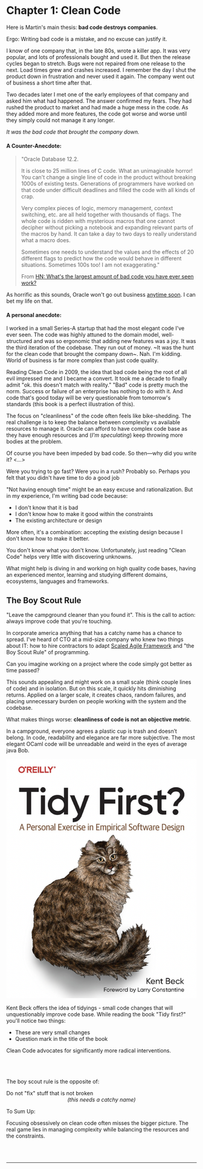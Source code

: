 # Chapter 1: Clean Code

Here is Martin's main thesis: **bad code destroys companies**.

Ergo: Writing bad code is a mistake, and no excuse can justify it.


<div class="book-quote">
I know of one company that, in the late 80s, wrote a killer app. It was very popular, and lots of professionals bought and used it. But then the release cycles began to stretch. Bugs were not repaired from one release to the next. Load times grew and crashes increased. I remember the day I shut the product down in frustration and never used it again. The company went out of business a short time after that.

Two decades later I met one of the early employees of that company and asked him what had happened. The answer confirmed my fears. They had rushed the product to market and had made a huge mess in the code. As they added more and more features, the code got worse and worse until they simply could not manage it any longer.

*It was the bad code that brought the company down.*
</div>

#### A Counter-Anecdote:

> "Oracle Database 12.2.
>
> It is close to 25 million lines of C code. What an unimaginable horror! You can't change a single line of code in the product without breaking 1000s of existing tests. Generations of programmers have worked on that code under difficult deadlines and filled the code with all kinds of crap.
>
> Very complex pieces of logic, memory management, context switching, etc. are all held together with thousands of flags. The whole code is ridden with mysterious macros that one cannot decipher without picking a notebook and expanding relevant parts of the macros by hand. It can take a day to two days to really understand what a macro does.
>
> Sometimes one needs to understand the values and the effects of 20 different flags to predict how the code would behave in different situations. Sometimes 100s too! I am not exaggerating."
>
> From [HN: What's the largest amount of bad code you have ever seen work?](https://news.ycombinator.com/item?id=18442941)

As horrific as this sounds, Oracle won't go out business [anytime soon](https://www.macrotrends.net/stocks/charts/ORCL/oracle/gross-profit). I can bet my life on that.

#### A personal anecdote:
 
I worked in a small Series-A startup that had the most elegant code I've ever seen. The code was highly attuned to the domain model, well-structured and was so ergonomic that adding new features was a joy. It was the third iteration of the codebase. They run out of money. ~It was the hunt for the clean code that brought the company down~. Nah. I'm kidding. World of business is far more complex than just code quality.

Reading Clean Code in 2009, the idea that bad code being the root of all evil impressed me and I became a convert. It took me a decade to finally admit "ok. this doesn't match with reality." "Bad" code is pretty much the norm. Success or failure of an enterprise has nothing to do with it. And code that's good today will be very questionable from tomorrow's standards (this book is a perfect illustration of this).

The focus on "cleanliness" of the code often feels like bike-shedding. The real challenge is to keep the balance between complexity vs available resources to manage it. 
Oracle can afford to have complex code base as they have enough resources and (*I'm speculating*) keep throwing more bodies at the problem.

<div class="book-quote">
Of course you have been impeded by bad code. So then—why did you write it? <...> 

Were you trying to go fast? Were you in a rush? Probably so. Perhaps you felt that you didn't have time to do a good job
</div> 

"Not having enough time" might be an easy excuse and rationalization. But in my experience, I'm writing bad code because:

- I don't know that it is bad
- I don't know how to make it good within the constraints
- The existing architecture or design

More often, it's a combination: accepting the existing design because I don't know how to make it better.

You don't know what you don't know. Unfortunately, just reading "Clean Code" helps very little with discovering unknowns.

<div class="emphasis-block">
    What might help is diving in and working on high quality code bases, having an experienced mentor, learning and studying different domains, ecosystems, languages and frameworks.
</div>

## The Boy Scout Rule

"Leave the campground cleaner than you found it". This is the call to action: always improve code that you're touching.

In corporate america anything that has a catchy name has a chance to spread. I've heard of CTO at a mid-size company who knew two things about IT: how to hire contractors to adapt [Scaled Agile Framework](https://scaledagileframework.com/) and "the Boy Scout Rule" of programming.

<div class="book-quote">
Can you imagine working on a project where the code simply got better as time passed?
</div>

This sounds appealing and might work on a small scale (think couple lines of code) and in isolation. But on this scale, it quickly hits diminishing returns. Applied on a larger scale, it creates chaos, random failures, and placing unnecessary burden on people working with the system and the codebase.

<!-- The analogy: you wake up every day in your apartment, and sometimes some of your stuff (furniture, clothes, appliances) are misplaced, moved or reorganized. Even if it's a slightly better organization, this will drive you insane if this will keep happening. --> 

What makes things worse: **cleanliness of code is not an objective metric**. 

In a campground, everyone agrees a plastic cup is trash and doesn’t belong. In code, readability and elegance are far more subjective.
The most elegant OCaml code will be unreadable and weird in the eyes of average java Bob.

<div class="small-image-right">
 <img src="./images/tidy_first.png"/>
</div>

Kent Beck offers the idea of tidyings - small code changes that will unquestionably improve code base. While reading the book "Tidy first?" you'll notice two things:

- These are very small changes
- Question mark in the title of the book

Clean Code advocates for significantly more radical interventions. 
<br/>
<br/>
<br/>
<br/>


The boy scout rule is the opposite of:
<br/>

<div class="big-emphasis">Do not "fix" stuff that is not broken</div>

<center style="font-style:italic">(this needs a catchy name)</center>


To Sum Up:

Focusing obsessively on clean code often misses the bigger picture. The real game lies in managing complexity while balancing the resources and the constraints.

<br/><br/>

----------

